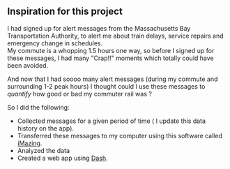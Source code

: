 ## Inspiration for this project
I had signed up for alert messages from the Massachusetts Bay Transportation Authority, to alert me about train delays, service repairs and emergency change in schedules.  
My commute is a whopping 1.5 hours one way, so before I signed up for these messages, I had many "Crap!!" moments which totally could have been avoided.  
  
And now that I had soooo many alert messages (during my commute and surrounding 1-2 peak hours) I thought could I use these messages to _quantify_ how good or bad my commuter rail was ?

So I did the following:
* Collected messages for a given period of time ( I update this data history on the app).
* Transferred these messages to my computer using this software called [iMazing](https://imazing.com/). 
* Analyzed the data 
* Created a web app using [Dash](https://plot.ly/products/dash/). 